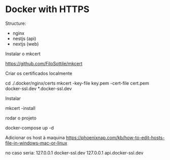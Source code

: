 # Docker with HTTPS

Structure:

- nginx
- nestjs (api)
- nextjs (web)

Instalar o mkcert

https://github.com/FiloSottile/mkcert

Criar os certificados localmente

cd ./.docker/nginx/certs
mkcert -key-file key.pem -cert-file cert.pem docker-ssl.dev \*.docker-ssl.dev

Instalar

mkcert -install

rodar o projeto

docker-compose up -d

Adicionar os host à maquina
https://phoenixnap.com/kb/how-to-edit-hosts-file-in-windows-mac-or-linux

no caso seria:
127.0.0.1 docker-ssl.dev
127.0.0.1 api.docker-ssl.dev
